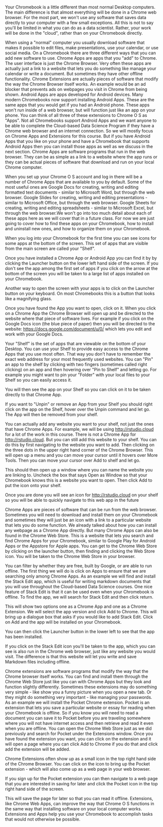 Your Chromebook is a little different than most normal Desktop computers. The main difference is that almost everything will be done in a Chrome web browser. For the most part, we won't use any software that saves data directly to your computer with a few small exceptions. All this is not to say you'll be limited in what you can do as a data scientist. Rather, your work will be done in the "cloud", rather than on your Chromebook directly.

When using a "normal" computer you usually download software that makes it possible to edit files, make presentations, use your calendar, or use social media. On a Chromebook there are three different ways that you can add new software to use. Chrome Apps are apps that you "add" to Chrome. The user interface is just the Chrome Browser. Very often these apps are actually just a link to a website that lets you do something like manage your calendar or write a document. But sometimes they have other offline functionality. Chrome Extensions are actually pieces of software that modify the way the Chrome Browser itself works. An example would be an ad blocker that prevents ads on webpages you visit in Chrome from being shown. Android Apps are apps developed for Android devices. Many modern Chromebooks now support installing Android Apps. These are the same apps that you would get if you had an Android phone. These apps won't run inside of a web browser, but will function just like an app on your phone. You can think of all three of these extensions to Chrome O S as "Apps". Not all Chromebooks support Android Apps and we want anyone to be able to complete the Cloud-based Data Science Program if they have a Chrome web browser and an internet connection. So we will mostly focus on Chrome Apps and Extensions for this course. But if you have Android Apps that you like on your phone and have a Chromebook that supports Android Apps then you can install those apps as well as we discuss in the next section.  Chrome Apps are software programs that run in the web browser. They can be as simple as a link to a website where the app runs or they can be actual pieces of software that download and run on your local Chrome computer. 

When you set up your Chrome O S account and log in there will be a number of Chrome Apps that are available to you by default. Some of the most useful ones are Google Docs for creating, writing and editing formatted text documents - similar to Microsoft Word, but through the web browser. Google Slides for creating, writing and editing presentations - similar to Microsoft Office, but through the web browser. Google Sheets for creating, writing and editing spreadsheets - similar to Microsoft Excel, but through the web browser.We won't go into too much detail about each of these apps here as we will cover that in a future class. For now we are just going to cover how to find these apps on your Chromebook, how to install and uninstall new ones, and how to organize them on your Chromebook. 

When you log into your Chromebook for the first time you can see icons for some apps at the bottom of the screen. This set of apps that are visible from the main screen are called your "Shelf". 

Once you have installed a Chrome App or Android App you can find it by by clicking the Launcher button on the lower left hand side of the screen.  If you don't see the app among the first set of apps if you click on the arrow at the bottom of the screen you will be taken to a large list of apps installed on your Chromebook. 

Another way to open the screen with your apps is to click on the Launcher button on your keyboard. On most Chromebooks this is a button that looks like a magnifying glass. 

Once you have found the App you want to open, click on it. When you click on a Chrome App the Chrome Browser will open up and be directed to the website where that piece of software lives. For example if you click on the Google Docs icon (the blue piece of paper) then you will be directed to the website: https://docs.google.com/document/u/0/ which lets you edit and work with your Google Docs. 

Your "Shelf" is the set of apps that are viewable on the bottom of your Desktop. You can use your Shelf to provide easy access to the Chrome Apps that you use most often. That way you don't have to remember the exact web address for your most frequently used websites. You can "Pin" an app to the shelf by clicking with two fingers (sometimes called right clicking) on an app and then hovering over "Pin to Shelf" and letting go. For example you might want to pin your "Folder" with your local files to your Shelf so you can easily access it. 

You will then see the app on your Shelf so you can click on it to be taken directly to that Chrome App. 

If you want to "Unpin" or remove an App from your Shelf you should right click on the app on the Shelf, hover over the Unpin command and let go. The App will then be removed from your shelf. 

You can actually add any website you want to your shelf, not just the ones that have Chrome Apps. For example, we will be using http://rstudio.cloud for a lot of the work in this course. There is not a Chrome App for http://rstudio.cloud. But you can still add this website to your shelf. You can do this by first navigating to the website you want to add. Then clicking on the three dots in the upper right hand corner of the Chrome Browser. This will open up a menu and you can move your cursor until it hovers over More Tools. Then you can move your cursor over Add to shelf and let go. 

This should then open up a window where you can name the website you are linking to. Uncheck the box that says Open as Window so that your Chromebook knows this is a website you want to open. Then click Add to put the icon onto your shelf. 

Once you are done you will see an icon for http://rstudio.cloud on your shelf so you will be able to quickly navigate to this web app in the future

Chrome Apps are pieces of software that can be run from the web browser. Sometimes you will need to download and install them on your Chromebook and sometimes they will just be an icon with a link to a particular website that lets you do some function. We already talked about how you can install any webpage as a Chrome App directly. But many Chrome Apps can also be found in the Chrome Web Store. This is a website that lets you search and find Chrome Apps for your Chromebook, similar to Google Play for Android Apps or the Appstore for Apple apps. You can get to the Chrome Web Store by clicking on the launcher button, then finding and clicking the Web Store icon. You will be taken to the Chrome Web Store in your browser. 

You can filter by whether they are free, built by Google, or are able to run offline. The first thing we will do is click on Apps to ensure that we are searching only among Chrome Apps.  As an example we will find and install the Stack Edit app, which is useful for writing markdown documents that you will use throughout the Cloud-based Data Science courses. One nice feature of Stack Edit is that it can be used even when your Chromebook is offline. To find the app, we will search for Stack Edit and then click return. 

This will show two options one as a Chrome App and one as a Chrome Extension. We will select the app version and click Add to Chrome. This will bring up a dialogue box that asks if you would like to add Stack Edit. Click on Add and the app will be installed on your Chromebook. 

You can then click the Launcher button in the lower left to see that the app has been installed. 

If you click on the Stack Edit icon you'll be taken to the app, which you can see is also run in the Chrome web browser, just like any website you would visit. The difference is that this website will let you write and save Markdown files including offline. 

Chrome extensions are software programs that modify the way that the Chrome browser itself works. You can find and install them through the Chrome Web Store just like you can with Chrome Apps but they look and function slightly differently. Sometimes these extensions may do something very simple - like show you a funny picture when you open a new tab.  Or they might do something very important - like managing your passwords. As an example we will install the Pocket Chrome extension. Pocket is an extension that lets you save a particular website or essay for reading when your Chromebook is offline. So if you know you will need to read a document you can save it to Pocket before you are traveling somewhere where you will not have internet access and then retrieve and read it even when you are offline. You can open the Chrome Web Store just as we did previously and search for Pocket under the Extensions window. Once you have found the extension you want, you can click on the extension and it will open a page where you can click Add to Chrome if you do that and click add the extension will be added. 

Chrome Extensions often show up as a small icon in the top right hand side of the Chrome Browser. You can click on the icon to bring up the Pocket extension - which will also come up as a web page in your web browser. 

If you sign up for the Pocket extension you can then navigate to a web page that you are interested in saving for later and click the Pocket icon in the top right hand side of the screen.

This will save the page for later so that you can read it offline. Extensions, like Chrome Web Apps, can improve the way that Chrome O S functions in the same way that installing software on your local computer works. Extensions and Apps help you use your Chromebook to accomplish tasks that would not otherwise be possible. 
